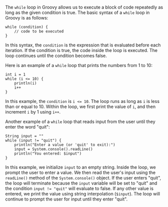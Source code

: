 The `while` loop in Groovy allows us to execute a block of code repeatedly as long as the given condition is true. The basic syntax of a `while` loop in Groovy is as follows:

```
while (condition) {
    // code to be executed
}
```

In this syntax, the `condition` is the expression that is evaluated before each iteration. If the condition is true, the code inside the loop is executed. The loop continues until the condition becomes false.

Here is an example of a `while` loop that prints the numbers from 1 to 10:

```
int i = 1
while (i <= 10) {
    println(i)
    i++
}
```

In this example, the `condition` is `i <= 10`. The loop runs as long as `i` is less than or equal to 10. Within the loop, we first print the value of `i`, and then increment `i` by 1 using `i++`.

Another example of a `while` loop that reads input from the user until they enter the word "quit":

```
String input = ""
while (input != "quit") {
    println("Enter a value (or 'quit' to exit):")
    input = System.console().readLine()
    println("You entered: $input")
}
```

In this example, we initialize `input` to an empty string. Inside the loop, we prompt the user to enter a value. We then read the user's input using the `readLine()` method of the `System.console()` object. If the user enters "quit", the loop will terminate because the `input` variable will be set to "quit" and the condition `input != "quit"` will evaluate to false. If any other value is entered, we print the value using string interpolation (`$input`). The loop will continue to prompt the user for input until they enter "quit".